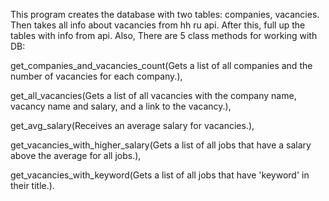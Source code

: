 This program creates the database with two tables: companies, vacancies. Then takes all info about vacancies from hh ru api.
After this, full up the tables with info from api. Also, There are 5 class methods for working with DB:

get_companies_and_vacancies_count(Gets a list of all companies and the number of vacancies for each company.),

get_all_vacancies(Gets a list of all vacancies with the company name, vacancy name and salary, and a link to the vacancy.),

get_avg_salary(Receives an average salary for vacancies.),

get_vacancies_with_higher_salary(Gets a list of all jobs that have a salary above the average for all jobs.),

get_vacancies_with_keyword(Gets a list of all jobs that have 'keyword' in their title.).